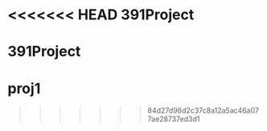 <<<<<<< HEAD
391Project
==========

391Project
=======
proj1
=====
>>>>>>> 84d27d96d2c37c8a12a5ac46a077ae28737ed3d1
